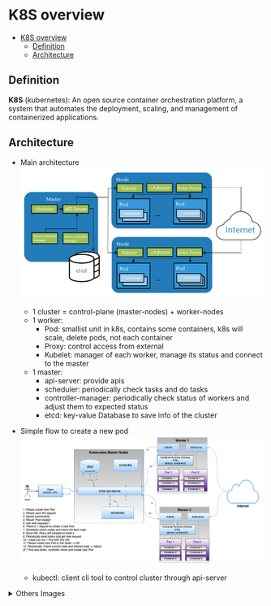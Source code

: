 # K8S overview
- [K8S overview](#k8s-overview)
  - [Definition](#definition)
  - [Architecture](#architecture)
  

## Definition
**K8S** (kubernetes): An open source container orchestration platform, a system that automates the deployment, scaling, and management of containerized applications.

## Architecture
- Main architecture
![architecture](./images/k8s-architecure-1.png)
    - 1 cluster = control-plane (master-nodes) + worker-nodes
    - 1 worker:
      - Pod: smallist unit in k8s, contains some containers, k8s will scale, delete pods, not each container
      - Proxy: control access from external
      - Kubelet: manager of each worker, manage its status and connect to the master
    - 1 master: 
      - api-server: provide apis
      - scheduler: periodically check tasks and do tasks
      - controller-manager: periodically check status of workers and adjust them to expected status
      - etcd: key-value Database to save info of the cluster

- Simple flow to create a new pod
  ![](./images/k8s-simple-flow-create-pod.png)
  - kubectl: client cli tool to control cluster through api-server


<details>
    <summary>Others Images</summary>
    <p>Architecture from homepage</p>
    <img src="./images/k8s-architecture-2.svg" />
    <p>Node and Pod</p>
    <img src="./images/k8s-node-pod.png" />
    <p>Architecture from somewhere</p>
    <img src="./images/k8s-architecture-3.png">
</details>
